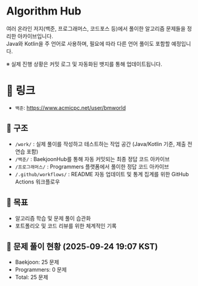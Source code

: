 # Algorithm Hub

여러 온라인 저지(백준, 프로그래머스, 코드포스 등)에서 풀이한 알고리즘 문제들을 정리한 아카이브입니다.  
Java와 Kotlin을 주 언어로 사용하며, 필요에 따라 다른 언어 풀이도 포함할 예정입니다.

※ 실제 진행 상황은 커밋 로그 및 자동화된 뱃지를 통해 업데이트됩니다.

# 🔗 링크
- `백준`: https://www.acmicpc.net/user/bmworld

## 📂 구조
- `/work/` : 실제 풀이를 작성하고 테스트하는 작업 공간 (Java/Kotlin 기준, 제출 전 연습 포함)
- `/백준/` : BaekjoonHub를 통해 자동 커밋되는 최종 정답 코드 아카이브
- `/프로그래머스/` : Programmers 플랫폼에서 풀이한 정답 코드 아카이브
- `/.github/workflows/` : README 자동 업데이트 및 통계 집계를 위한 GitHub Actions 워크플로우

## 🎯 목표
- 알고리즘 학습 및 문제 풀이 습관화
- 포트폴리오 및 코드 리뷰를 위한 체계적인 기록


<!-- TOTAL_PROBLEM_STATS_START -->
## 🚀 문제 풀이 현황 (2025-09-24 19:07 KST)
- Baekjoon: 25 문제
- Programmers: 0 문제
- Total: 25 문제
<!-- TOTAL_PROBLEM_STATS_END -->
